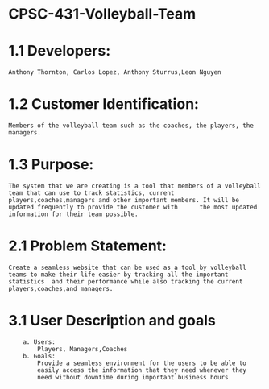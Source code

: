 # CPSC-431-Volleyball-Team
# 1.1 Developers: 
	Anthony Thornton, Carlos Lopez, Anthony Sturrus,Leon Nguyen
# 1.2 Customer Identification: 
	Members of the volleyball team such as the coaches, the players, the managers.
# 1.3 Purpose: 
	The system that we are creating is a tool that members of a volleyball team that can use to track statistics, current players,coaches,managers and other important members. It will be updated frequently to provide the customer with 		the most updated information for their team possible.  
# 2.1 Problem Statement:  
	Create a seamless website that can be used as a tool by volleyball teams to make their life easier by tracking all the important statistics  and their performance while also tracking the current players,coaches,and managers. 
# 3.1 User Description and goals 
		a. Users:
			Players, Managers,Coaches 
		b. Goals:
			Provide a seamless environment for the users to be able to 
			easily access the information that they need whenever they 
			need without downtime during important business hours

